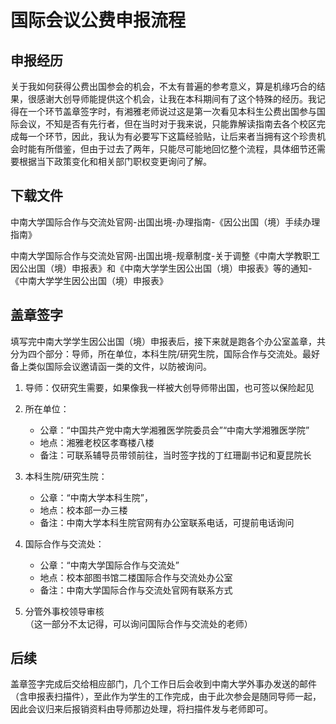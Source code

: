 # 国际会议公费申报流程

## 申报经历

关于我如何获得公费出国参会的机会，不太有普遍的参考意义，算是机缘巧合的结果，很感谢大创导师能提供这个机会，让我在本科期间有了这个特殊的经历。我记得在一个环节盖章签字时，有湘雅老师说过这是第一次看见本科生公费出国参与国际会议，不知是否有先行者，但在当时对于我来说，只能靠解读指南去各个校区完成每一个环节，因此，我认为有必要写下这篇经验贴，让后来者当拥有这个珍贵机会时能有所借鉴，但由于过去了两年，只能尽可能地回忆整个流程，具体细节还需要根据当下政策变化和相关部门职权变更询问了解。

## 下载文件

中南大学国际合作与交流处官网-出国出境-办理指南-《因公出国（境）手续办理指南》

中南大学国际合作与交流处官网-出国出境-规章制度-关于调整《中南大学教职工因公出国（境）申报表》和《中南大学学生因公出国（境）申报表》等的通知-《中南大学学生因公出国（境）申报表》

## 盖章签字

填写完中南大学学生因公出国（境）申报表后，接下来就是跑各个办公室盖章，共分为四个部分：导师，所在单位，本科生院/研究生院，国际合作与交流处。最好备上类似国际会议邀请函一类的文件，以防被询问。

1. 导师：仅研究生需要，如果像我一样被大创导师带出国，也可签以保险起见

2. 所在单位：
    + 公章：“中国共产党中南大学湘雅医学院委员会”“中南大学湘雅医学院”
    + 地点：湘雅老校区孝骞楼八楼
    + 备注：可联系辅导员带领前往，当时签字找的丁红珊副书记和夏昆院长

3. 本科生院/研究生院：
    + 公章：“中南大学本科生院”，
    + 地点：校本部一办三楼
    + 备注：中南大学本科生院官网有办公室联系电话，可提前电话询问

4. 国际合作与交流处：
    + 公章：“中南大学国际合作与交流处”
    + 地点：校本部图书馆二楼国际合作与交流处办公室
    + 备注：中南大学国际合作与交流处官网有联系方式

5. 分管外事校领导审核    
    （这一部分不太记得，可以询问国际合作与交流处的老师）

## 后续

盖章签字完成后交给相应部门，几个工作日后会收到中南大学外事办发送的邮件（含申报表扫描件），至此作为学生的工作完成，由于此次参会是随同导师一起，因此会议归来后报销资料由导师那边处理，将扫描件发与老师即可。